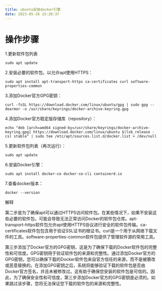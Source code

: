 ```yaml
---
title: ubuntu安装docker引擎
date: 2023-05-26 15:20:37
---
```


# 操作步骤

1.更新软件包列表

```
sudo apt update
```

2.安装必要的软件包，以允许apt使用HTTPS：

```
sudo apt install apt-transport-https ca-certificates curl software-properties-common
```

3.添加Docker官方GPG密钥：

```
curl -fsSL https://download.docker.com/linux/ubuntu/gpg | sudo gpg --dearmor -o /usr/share/keyrings/docker-archive-keyring.gpg
```

4.添加Docker官方稳定版存储库（repository）：

```
echo "deb [arch=amd64 signed-by=/usr/share/keyrings/docker-archive-keyring.gpg] https://download.docker.com/linux/ubuntu $(lsb_release -cs) stable" | sudo tee /etc/apt/sources.list.d/docker.list > /dev/null
```

5.更新软件包列表（再次运行）：

```
sudo apt update
```

6.安装Docker引擎：

```
sudo apt install docker-ce docker-ce-cli containerd.io
```

7.查看docker版本：

```
docker --version
```

解释

第二步是为了确保apt可以通过HTTPS访问软件包。在某些情况下，如果不安装这些必要的软件包，可能会导致无法正常访问Docker的软件包仓库。apt-transport-https软件包允许apt使用HTTPS协议进行安全的软件包传输。ca-certificates软件包包含用于验证SSL证书的根证书。curl是一个用于从网络下载文件的工具。software-properties-common软件包提供了管理软件源的常用工具。



第三步添加了Docker官方的GPG密钥，这是为了确保下载的Docker软件包的完整性和可信度。GPG密钥用于验证软件包的来源和完整性。通过添加Docker官方的GPG密钥，您可以确保下载的Docker软件包来自官方信任的来源，而不是被篡改或恶意替换的。在添加GPG密钥之后，系统将能够验证下载的软件包是否由Docker官方签名，并且未被修改过。这有助于确保您安装的软件包是可信的。因此，为了确保安全性和可信度，第三步添加Docker官方的GPG密钥是必须的。如果跳过该步骤，您将无法保证您下载的软件包的来源和完整性。
